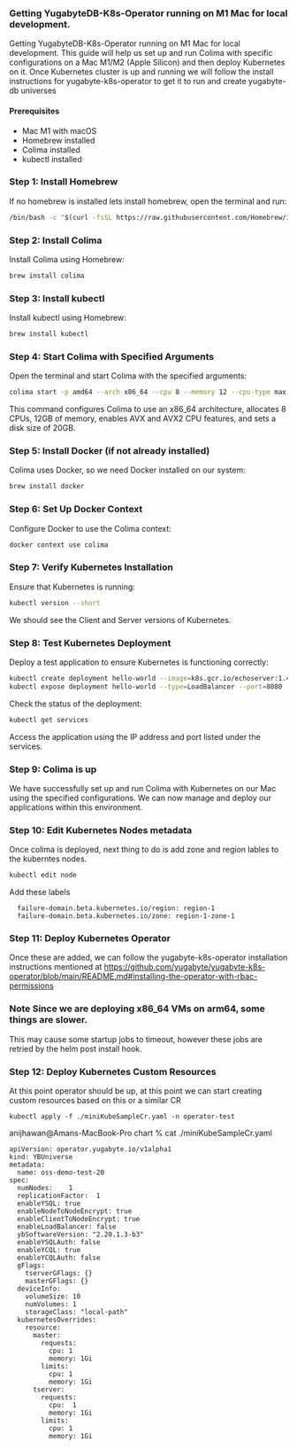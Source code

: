 ### Getting YugabyteDB-K8s-Operator running on M1 Mac for local development.

Getting YugabyteDB-K8s-Operator running on M1 Mac for local development.
This guide will help us set up and run Colima with specific configurations on a Mac M1/M2 (Apple Silicon) and then deploy Kubernetes on it. Once Kubernetes cluster is up and running we will follow the install instructions for yugabyte-k8s-operator to get it to run and create yugabyte-db universes

#### Prerequisites
- Mac M1 with macOS
- Homebrew installed
- Colima installed
- kubectl installed

### Step 1: Install Homebrew
If no homebrew is installed lets install homebrew, open the terminal and run:
```sh
/bin/bash -c "$(curl -fsSL https://raw.githubusercontent.com/Homebrew/install/HEAD/install.sh)"
```

### Step 2: Install Colima
Install Colima using Homebrew:
```sh
brew install colima
```

### Step 3: Install kubectl
Install kubectl using Homebrew:
```sh
brew install kubectl
```

### Step 4: Start Colima with Specified Arguments
Open the terminal and start Colima with the specified arguments:
```sh
colima start -p amd64 --arch x86_64 --cpu 8 --memory 12 --cpu-type max,+avx,+avx2 --disk 20 --kubernetes
```
This command configures Colima to use an x86_64 architecture, allocates 8 CPUs, 12GB of memory, enables AVX and AVX2 CPU features, and sets a disk size of 20GB.

### Step 5: Install Docker (if not already installed)
Colima uses Docker, so we need Docker installed on our system:
```sh
brew install docker
```

### Step 6: Set Up Docker Context <optional>
Configure Docker to use the Colima context:
```sh
docker context use colima
```

### Step 7: Verify Kubernetes Installation
Ensure that Kubernetes is running:
```sh
kubectl version --short
```
We should see the Client and Server versions of Kubernetes.

### Step 8: Test Kubernetes Deployment
Deploy a test application to ensure Kubernetes is functioning correctly:
```sh
kubectl create deployment hello-world --image=k8s.gcr.io/echoserver:1.4
kubectl expose deployment hello-world --type=LoadBalancer --port=8080
```
Check the status of the deployment:
```sh
kubectl get services
```
Access the application using the IP address and port listed under the services.

### Step 9: Colima is up
We have successfully set up and run Colima with Kubernetes on our Mac  using the specified configurations. 
We can now manage and deploy our applications within this environment.
  
### Step 10: Edit Kubernetes Nodes metadata
Once colima is deployed, next thing to do is add zone and region lables to the kuberntes nodes.

```sh
kubectl edit node
```
Add these labels
```
  failure-domain.beta.kubernetes.io/region: region-1
  failure-domain.beta.kubernetes.io/zone: region-1-zone-1
```

### Step 11: Deploy Kubernetes Operator
Once these are added, we can follow the yugabyte-k8s-operator installation instructions mentioned at 
https://github.com/yugabyte/yugabyte-k8s-operator/blob/main/README.md#installing-the-operator-with-rbac-permissions


### Note Since we are deploying x86_64 VMs on arm64, some things are slower. 
This may cause some startup jobs to timeout, however these jobs are retried by the helm post install hook.  
  
### Step 12: Deploy Kubernetes Custom Resources
At this point operator should be up, at this point we can start creating custom resources based on this or a similar CR
```
kubectl apply -f ./miniKubeSampleCr.yaml -n operator-test
```


anijhawan@Amans-MacBook-Pro chart % cat  ./miniKubeSampleCr.yaml
```
apiVersion: operator.yugabyte.io/v1alpha1
kind: YBUniverse
metadata:
  name: oss-demo-test-20
spec:
  numNodes:    1  
  replicationFactor:  1 
  enableYSQL: true
  enableNodeToNodeEncrypt: true
  enableClientToNodeEncrypt: true
  enableLoadBalancer: false 
  ybSoftwareVersion: "2.20.1.3-b3"
  enableYSQLAuth: false 
  enableYCQL: true
  enableYCQLAuth: false 
  gFlags:
    tserverGFlags: {}
    masterGFlags: {}
  deviceInfo:
    volumeSize: 10 
    numVolumes: 1
    storageClass: "local-path"
  kubernetesOverrides:
    resource:
      master:
        requests:
          cpu: 1 
          memory: 1Gi 
        limits:
          cpu: 1
          memory: 1Gi
      tserver:
        requests:
          cpu:  1 
          memory: 1Gi 
        limits:
          cpu: 1 
          memory: 1Gi
```
    
